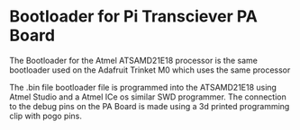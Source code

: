 # Bootloader for Pi Transciever PA Board

The Bootloader for the Atmel ATSAMD21E18 processor is the same bootloader used on the Adafruit Trinket M0 which uses the same processor

The .bin file bootloader file is programmed into the ATSAMD21E18 using Atmel Studio and a Atmel ICe os similar SWD programmer. The connection to the debug pins on the PA Board is made using a 3d printed programming clip with pogo pins.

